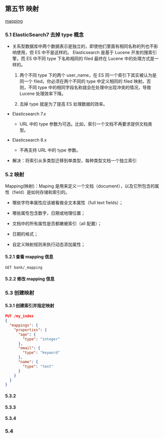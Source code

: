 ## 第五节 映射

[mapping](https://www.elastic.co/guide/en/elasticsearch/reference/current/mapping.html)

### 5.1 ElasticSearch7 去掉 type 概念

* 关系型数据库中两个数据表示是独立的，即使他们里面有相同名称的列也不影响使用，但 ES 中不是这样的。 Elasticsearch 是基于 Lucene 开发的搜索引擎，而 ES 中不同 type 下名称相同的 filed 最终在 Lucene 中的处理方式是一样的。

  1. 两个不同 type 下的两个 user_name，在 ES 同一个索引下其实被认为是同一个 filed，你必须在两个不同的 type 中定义相同的 filed 映射。否则，不同 type 中的相同字段名称就会在处理中出现冲突的情况，导致 Lucene 处理效率下降。

  2. 去掉 type 就是为了提高 ES 处理数据的效率。

* Elasticsearch 7.x

  * URL 中的 type 参数为可选。比如，索引一个文档不再要求提供文档类型。
  
* Elasticsearch 8.x

  * 不再支持 URL 中的 type 参数。
  
* 解决：将索引从多类型迁移到单类型，每种类型文档一个独立索引



### 5.2 映射

Mapping(映射)：Maping 是用来定义一个文档（document），以及它所包含的属性（field）是如何存储和索引的。

* 哪些字符串属性应该被看做全文本属性（full text fields）；

* 哪些属性包含数字，日期或地理位置；

* 文档中的所有属性是否都嫩被索引（all 配置）；

* 日期的格式；

* 自定义映射规则来执行动态添加属性；

#### 5.2.1 查看 mapping 信息 

```
GET bank/_mapping
```

#### 5.2.2 修改 mapping 信息


### 5.3 创建映射

#### 5.3.1 创建索引并指定映射


```json
PUT /my_index
{
  "mappings": {
    "properties": {
      "age": {
        "type": "integer"
      },
      "email": {
        "type": "keyword"
      },
      "name": {
        "type": "text"
      }
    }
  }
}
```



#### 5.3.2


#### 5.3.3 


#### 5.3.4 

### 5.4 

